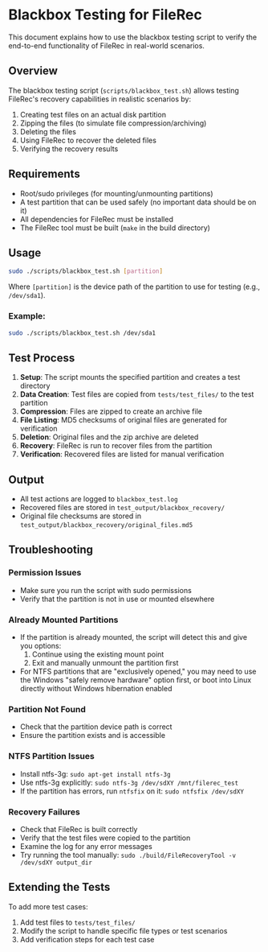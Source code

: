 # Blackbox Testing for FileRec

This document explains how to use the blackbox testing script to verify the end-to-end functionality of FileRec in real-world scenarios.

## Overview

The blackbox testing script (`scripts/blackbox_test.sh`) allows testing FileRec's recovery capabilities in realistic scenarios by:

1. Creating test files on an actual disk partition
2. Zipping the files (to simulate file compression/archiving)
3. Deleting the files
4. Using FileRec to recover the deleted files
5. Verifying the recovery results

## Requirements

- Root/sudo privileges (for mounting/unmounting partitions)
- A test partition that can be used safely (no important data should be on it)
- All dependencies for FileRec must be installed
- The FileRec tool must be built (`make` in the build directory)

## Usage

```bash
sudo ./scripts/blackbox_test.sh [partition]
```

Where `[partition]` is the device path of the partition to use for testing (e.g., `/dev/sda1`).

### Example:

```bash
sudo ./scripts/blackbox_test.sh /dev/sda1
```

## Test Process

1. **Setup**: The script mounts the specified partition and creates a test directory
2. **Data Creation**: Test files are copied from `tests/test_files/` to the test partition
3. **Compression**: Files are zipped to create an archive file
4. **File Listing**: MD5 checksums of original files are generated for verification
5. **Deletion**: Original files and the zip archive are deleted
6. **Recovery**: FileRec is run to recover files from the partition
7. **Verification**: Recovered files are listed for manual verification

## Output

- All test actions are logged to `blackbox_test.log`
- Recovered files are stored in `test_output/blackbox_recovery/`
- Original file checksums are stored in `test_output/blackbox_recovery/original_files.md5`

## Troubleshooting

### Permission Issues
- Make sure you run the script with sudo permissions
- Verify that the partition is not in use or mounted elsewhere

### Already Mounted Partitions
- If the partition is already mounted, the script will detect this and give you options:
  1. Continue using the existing mount point
  2. Exit and manually unmount the partition first
- For NTFS partitions that are "exclusively opened," you may need to use the Windows "safely remove hardware" option first, or boot into Linux directly without Windows hibernation enabled

### Partition Not Found
- Check that the partition device path is correct
- Ensure the partition exists and is accessible

### NTFS Partition Issues
- Install ntfs-3g: `sudo apt-get install ntfs-3g`
- Use ntfs-3g explicitly: `sudo ntfs-3g /dev/sdXY /mnt/filerec_test`
- If the partition has errors, run `ntfsfix` on it: `sudo ntfsfix /dev/sdXY`

### Recovery Failures
- Check that FileRec is built correctly
- Verify that the test files were copied to the partition
- Examine the log for any error messages
- Try running the tool manually: `sudo ./build/FileRecoveryTool -v /dev/sdXY output_dir`

## Extending the Tests

To add more test cases:
1. Add test files to `tests/test_files/`
2. Modify the script to handle specific file types or test scenarios
3. Add verification steps for each test case
